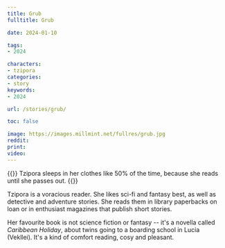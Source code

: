 ```yaml
---
title: Grub
fulltitle: Grub

date: 2024-01-10

tags:
- 2024

characters:
- tzipora
categories:
- story
keywords:
- 2024

url: /stories/grub/

toc: false

image: https://images.millmint.net/fullres/grub.jpg
reddit:
print:
video:
---
```

{{<note caption>}}
Tzipora sleeps in her clothes like 50% of the time, because she reads until she passes out.
{{</note>}}

Tzipora is a voracious reader. She likes sci-fi and fantasy best, as well as detective and adventure stories. She reads them in library paperbacks on loan or in enthusiast magazines that publish short stories.

Her favourite book is not science fiction or fantasy -- it's a novella called *Caribbean Holiday*, about twins going to a boarding school in Lucia (Vekllei). It's a kind of comfort reading, cosy and pleasant.
